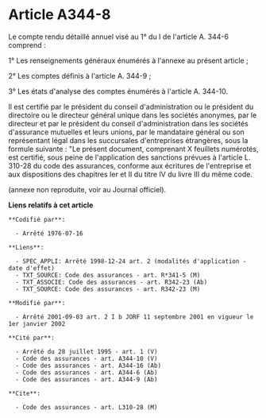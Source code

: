 # Article A344-8

Le compte rendu détaillé annuel visé au 1° du I de l'article A. 344-6 comprend :

1° Les renseignements généraux énumérés à l'annexe au présent article ;

2° Les comptes définis à l'article A. 344-9 ;

3° Les états d'analyse des comptes énumérés à l'article A. 344-10.

Il est certifié par le président du conseil d'administration ou le président du directoire ou le directeur général unique
dans les sociétés anonymes, par le directeur et par le président du conseil d'administration dans les sociétés d'assurance
mutuelles et leurs unions, par le mandataire général ou son représentant légal dans les succursales d'entreprises étrangères,
sous la formule suivante : "Le présent document, comprenant X feuillets numérotés, est certifié, sous peine de l'application
des sanctions prévues à l'article L. 310-28 du code des assurances, conforme aux écritures de l'entreprise et aux
dispositions des chapitres Ier et II du titre IV du livre III du même code.

(annexe non reproduite, voir au Journal officiel).

**Liens relatifs à cet article**

	**Codifié par**:

	  - Arrêté 1976-07-16

	**Liens**:

	  - SPEC_APPLI: Arrêté 1998-12-24 art. 2 (modalités d'application - date d'effet)
	  - TXT_SOURCE: Code des assurances - art. R*341-5 (M)
	  - TXT_ASSOCIE: Code des assurances - art. R342-23 (Ab)
	  - TXT_SOURCE: Code des assurances - art. R342-23 (M)

	**Modifié par**:

	  - Arrêté 2001-09-03 art. 2 I b JORF 11 septembre 2001 en vigueur le 1er janvier 2002

	**Cité par**:

	  - Arrêté du 28 juillet 1995 - art. 1 (V)
	  - Code des assurances - art. A344-10 (V)
	  - Code des assurances - art. A344-16 (Ab)
	  - Code des assurances - art. A344-6 (Ab)
	  - Code des assurances - art. A344-9 (Ab)

	**Cite**:

	  - Code des assurances - art. L310-28 (M)
